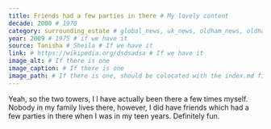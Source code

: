 ```yaml
---
title: Friends had a few parties in there # My lovely content
decade: 2000 # 1970
category: surrounding_estate # global_news, uk_news, oldham_news, oldham_history, towers, surrounding_estate # Always exactly one category
year: 2009 # 1975 # if we have it
source: Tanisha # Sheila # If we have it
link: # https://wikipedia.org/dsdsadsa # If we have it
image_alt: # If there is one
image_caption: # If there is one
image_path: # If there is one, should be colocated with the index.md file in the folder
---
```


Yeah, so the two towers, I I have actually been there a few times myself. Nobody in my family lives there, however, I did have friends which had a few parties in there when I was in my teen years. Definitely fun.